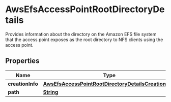 

# AwsEfsAccessPointRootDirectoryDetails

Provides information about the directory on the Amazon EFS file system that the access point exposes as the root directory to NFS clients using the access point. 

## Properties

| Name | Type | Description | Notes |
|------------ | ------------- | ------------- | -------------|
|**creationInfo** | [**AwsEfsAccessPointRootDirectoryDetailsCreationInfo**](AwsEfsAccessPointRootDirectoryDetailsCreationInfo.md) |  |  [optional] |
|**path** | [**String**](String.md) |  |  [optional] |



